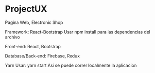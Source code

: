 # ProjectUX
Pagina Web, Electronic Shop

Framework: React-Bootstrap
Usar npm install para las dependencias del archivo

Front-end: React, Bootstrap

Database/Back-end: Firebase, Redux

Yarn
Usar: yarn start
Asi se puede correr localmente la aplicacion
